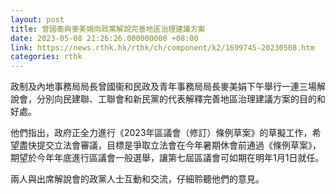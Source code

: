 ```yaml
---
layout: post
title: 曾國衞與麥美娟向政黨解說完善地區治理建議方案
date: 2023-05-08 21:26:26.000000000 +08:00
link: https://news.rthk.hk/rthk/ch/component/k2/1699745-20230508.htm
categories: rthk
---
```


政制及內地事務局局長曾國衞和民政及青年事務局局長麥美娟下午舉行一連三場解說會，分別向民建聯、工聯會和新民黨的代表解釋完善地區治理建議方案的目的和好處。

他們指出，政府正全力進行《2023年區議會（修訂）條例草案》的草擬工作，希望盡快提交立法會審議，目標是爭取立法會在今年暑期休會前通過《條例草案》，期望於今年年底進行區議會一般選舉，讓第七屆區議會可如期在明年1月1日就任。

兩人與出席解說會的政黨人士互動和交流，仔細聆聽他們的意見。
